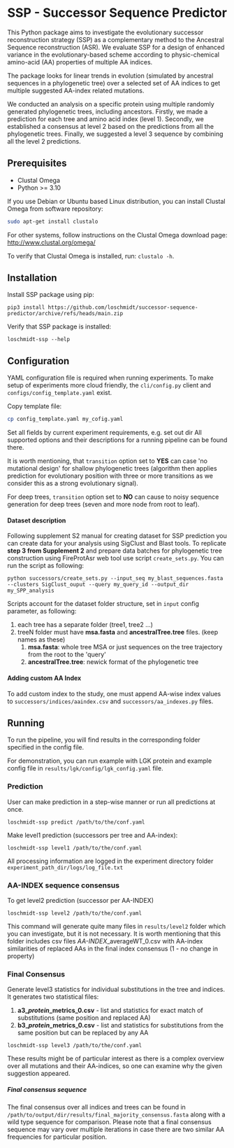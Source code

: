 # SSP - Successor Sequence Predictor

This Python package aims to investigate the evolutionary successor reconstruction strategy (SSP)
as a complementary method to the Ancestral Sequence reconstruction (ASR). We evaluate SSP for a design of enhanced 
variance in the evolutionary-based scheme according to physic-chemical amino-acid (AA) properties of multiple AA indices. 

The package looks for linear trends in evolution (simulated by ancestral sequences in a phylogenetic tree) 
over a selected set of AA indices to get multiple suggested AA-index related mutations. 

We conducted an analysis on a specific protein using multiple randomly generated phylogenetic trees,
including ancestors.
Firstly, we made a prediction for each tree and amino acid index (level 1).
Secondly, we established a consensus at level 2 based on the predictions from all the phylogenetic trees.
Finally, we suggested a level 3 sequence by combining all the level 2 predictions.

## Prerequisites

- Clustal Omega
- Python >= 3.10

If you use Debian or Ubuntu based Linux distribution, you can install Clustal Omega from software repository:
```bash
sudo apt-get install clustalo
```

For other systems, follow instructions on the Clustal Omega download page: http://www.clustal.org/omega/

To verify that Clustal Omega is installed, run: `clustalo -h`.

## Installation

Install SSP package using pip:
```
pip3 install https://github.com/loschmidt/successor-sequence-predictor/archive/refs/heads/main.zip
```

Verify that SSP package is installed:
```
loschmidt-ssp --help
```

## Configuration
YAML configuration file is required when running experiments. To make setup of experiments more cloud friendly, the `cli/config.py` client and `configs/config_template.yaml` exist.

Copy template file:
```bash
cp config_template.yaml my_cofig.yaml
```
Set all fields by current experiment requirements, e.g. set out dir
All supported options and their descriptions for a running pipeline can be found there.

It is worth mentioning, that `transition` option set to **YES** can case 'no mutational design' 
for shallow phylogenetic trees (algorithm then applies prediction for evolutionary position with three or more 
transitions as we consider this as a strong evolutionary signal). 

For deep trees, `transition` option set to **NO** can cause to noisy sequence generation for deep trees (seven and more node from root to leaf).

#### Dataset description

Following supplement S2 manual for creating dataset for SSP prediction you can create data for your analysis
using SigClust and Blast tools. 
To replicate **step 3 from Supplement 2** and prepare data batches for phylogenetic tree construction using 
FireProtAsr web tool use script `create_sets.py`. You can run the script as following:
```
python successors/create_sets.py --input_seq my_blast_sequences.fasta --clusters SigClust_ouput --query my_query_id --output_dir my_SPP_analysis 
```

Scripts account for the dataset folder structure, set in `input` config parameter, as following:
1. each tree has a separate folder (tree1, tree2 ...) 
2. treeN folder must have **msa.fasta** and **ancestralTree.tree** files. (keep names as these)
   1. **msa.fasta**: whole tree MSA or just sequences on the tree trajectory from the root to the 'query'
   2. **ancestralTree.tree**: newick format of the phylogenetic tree

#### Adding custom AA Index
To add custom index to the study, one must append AA-wise index values to `successors/indices/aaindex.csv` and `successors/aa_indexes.py` files.

## Running

To run the pipeline, you will find results in the corresponding folder specified in the config file.

For demonstration, you can run example with LGK protein and example config file in `results/lgk/config/lgk_config.yaml` file.

### Prediction
User can make prediction in a step-wise manner or run all predictions at once.
```
loschmidt-ssp predict /path/to/the/conf.yaml
```

Make level1 prediction (successors per tree and AA-index):
```
loschmidt-ssp level1 /path/to/the/conf.yaml
```
All processing information are logged in the experiment directory folder  `experiment_path_dir/logs/log_file.txt`

### AA-INDEX sequence consensus
To get level2 prediction (successor per AA-INDEX)
```
loschmidt-ssp level2 /path/to/the/conf.yaml
```
This command will generate quite many files in `results/level2` folder which you can investigate, 
but it is not necessary. It is worth mentioning that this folder includes csv files *AA-INDEX*_averageWT_0.csv with 
AA-index similarities of replaced AAs in the final index consensus (1 - no change in property)

### Final Consensus
Generate level3 statistics for individual substitutions in the tree and indices. 
It generates two statistical files:
1. **a3_*protein*_metrics_0.csv** - list and statistics for exact match of substitutions (same position and replaced AA)
2. **b3_*protein*_metrics_0.csv** - list and statistics for substitutions from the same position but can be replaced by any AA  
```
loschmidt-ssp level3 /path/to/the/conf.yaml 
```
These results might be of particular interest as there is a complex overview over all mutations and their AA-indices, 
so one can examine why the given suggestion appeared.

##### Final consensus sequence
The final consensus over all indices and trees can be found in `/path/to/output/dir/results/final_majority_consensus.fasta`  along with a wild type sequence for comparison. 
Please note that a final consensus sequence may vary over multiple iterations
in case there are two similar AA frequencies for particular position. 
